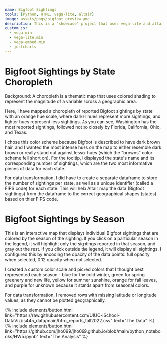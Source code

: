 ```yaml
---
name: Bigfoot Sightings
tools: [Python, HTML, vega-lite, altair]
image: assets/pngs/bigfoot_preview.png
description: This is a "showcase" project that uses vega-lite and altair for interactive viz!
custom_js:
  - vega.min
  - vega-lite.min
  - vega-embed.min
  - justcharts
---
```



# Bigfoot Sightings by State Choropleth

<vegachart schema-url="{{ site.baseurl }}/assets/json/choropleth.json" style="width: 100%"></vegachart>

Background: A choropleth is a thematic map that uses colored shading to represent the magnitude of a variable across a geographic area. 

Here, I have mapped a choropleth of reported Bigfoot sightings by state with an orange hue scale, where darker hues represent more sightings, and lighter hues represent less sightings. As you can see, Washington has the most reported sightings, followed not so closely by Florida, California, Ohio, and Texas. 

I chose this color scheme because Bigfoot is described to have dark brown hair, and I wanted the most intense hues on the map to either resemble dark brown or really stand out against lesser hues (which the "browns" color scheme fell short on). For the tooltip, I displayed the state's name and its corresponding number of sightings, which are the two most informative pieces of data for each state.

For data transformation, I did have to create a separate dataframe to store the number of sightings per state, as well as a unique identifier (called a FIPS code) for each state. This will help Altair map the data (Bigfoot sightings) from the dataframe to the correct geographical shapes (states) based on thier FIPS code.

# Bigfoot Sightings by Season

<vegachart schema-url="{{ site.baseurl }}/assets/json/by_season.json" style="width: 100%"></vegachart>

This is an interactive map that displays individual Bigfoot sightings that are colored by the season of the sighting. If you click on a particular season in the legend, it will highlight only the sightings reported in that season, and gray out the rest. If you click outside the legend, it will display all sightings. I configured this by encoding the opacity of the data points: full opacity when selected, 0.12 opacity when not selected.

I created a custom color scale and picked colors that I thought best represented each season - blue for the cold winter, green for spring greenery and new life, yellow for summer sunshine, orange for fall leaves, and purple for unknown because it stands apart from seasonal colors.

For data transformation, I removed rows with missing latitude or longitude values, as they cannot be plotted geographically.


<!-- these are written in a combo of html and liquid --> 

<div class="left">
{% include elements/button.html link="https://raw.githubusercontent.com/UIUC-iSchool-DataViz/is445_data/main/bfro_reports_fall2022.csv" text="The Data" %}
</div>

<div class="right">
{% include elements/button.html link="https://github.com/jho099/jho099.github.io/blob/main/python_notebooks/HW5.ipynb" text="The Analysis" %}
</div>
